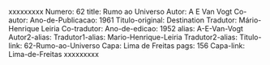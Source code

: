 xxxxxxxxx
Numero: 62
title: Rumo ao Universo
Autor: A E Van Vogt
Co-autor: 
Ano-de-Publicacao: 1961
Titulo-original: Destination
Tradutor: Mário-Henrique Leiria
Co-tradutor: 
Ano-de-edicao: 1952
alias: A-E-Van-Vogt
Autor2-alias: 
Tradutor1-alias: Mario-Henrique-Leiria
Tradutor2-alias: 
Titulo-link: 62-Rumo-ao-Universo
Capa: Lima de Freitas
pags: 156
Capa-link: Lima-de-Freitas
xxxxxxxxx